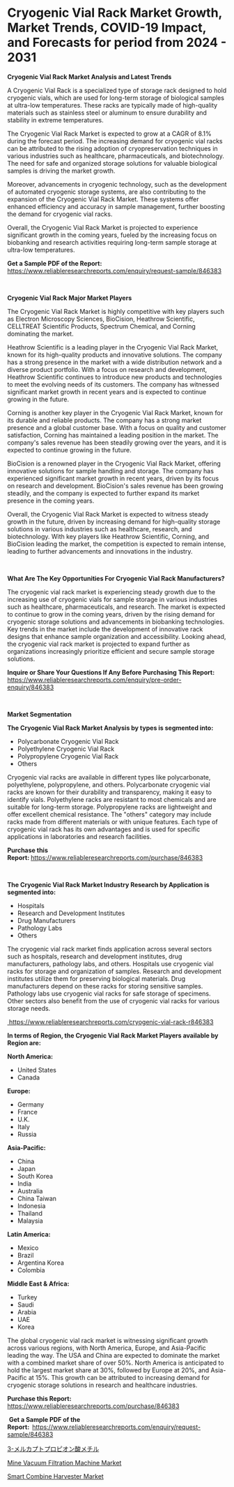 <p><h1>Cryogenic Vial Rack Market Growth, Market Trends, COVID-19 Impact, and Forecasts for period from 2024 - 2031</h1></p><p><strong>Cryogenic Vial Rack Market Analysis and Latest Trends</strong></p>
<p><p>A Cryogenic Vial Rack is a specialized type of storage rack designed to hold cryogenic vials, which are used for long-term storage of biological samples at ultra-low temperatures. These racks are typically made of high-quality materials such as stainless steel or aluminum to ensure durability and stability in extreme temperatures.</p><p>The Cryogenic Vial Rack Market is expected to grow at a CAGR of 8.1% during the forecast period. The increasing demand for cryogenic vial racks can be attributed to the rising adoption of cryopreservation techniques in various industries such as healthcare, pharmaceuticals, and biotechnology. The need for safe and organized storage solutions for valuable biological samples is driving the market growth.</p><p>Moreover, advancements in cryogenic technology, such as the development of automated cryogenic storage systems, are also contributing to the expansion of the Cryogenic Vial Rack Market. These systems offer enhanced efficiency and accuracy in sample management, further boosting the demand for cryogenic vial racks.</p><p>Overall, the Cryogenic Vial Rack Market is projected to experience significant growth in the coming years, fueled by the increasing focus on biobanking and research activities requiring long-term sample storage at ultra-low temperatures.</p></p>
<p><strong>Get a Sample PDF of the Report:&nbsp;</strong> <a href="https://www.reliableresearchreports.com/enquiry/request-sample/846383">https://www.reliableresearchreports.com/enquiry/request-sample/846383</a></p>
<p>&nbsp;</p>
<p><strong>Cryogenic Vial Rack Major Market Players</strong></p>
<p><p>The Cryogenic Vial Rack Market is highly competitive with key players such as Electron Microscopy Sciences, BioCision, Heathrow Scientific, CELLTREAT Scientific Products, Spectrum Chemical, and Corning dominating the market.</p><p>Heathrow Scientific is a leading player in the Cryogenic Vial Rack Market, known for its high-quality products and innovative solutions. The company has a strong presence in the market with a wide distribution network and a diverse product portfolio. With a focus on research and development, Heathrow Scientific continues to introduce new products and technologies to meet the evolving needs of its customers. The company has witnessed significant market growth in recent years and is expected to continue growing in the future.</p><p>Corning is another key player in the Cryogenic Vial Rack Market, known for its durable and reliable products. The company has a strong market presence and a global customer base. With a focus on quality and customer satisfaction, Corning has maintained a leading position in the market. The company's sales revenue has been steadily growing over the years, and it is expected to continue growing in the future.</p><p>BioCision is a renowned player in the Cryogenic Vial Rack Market, offering innovative solutions for sample handling and storage. The company has experienced significant market growth in recent years, driven by its focus on research and development. BioCision's sales revenue has been growing steadily, and the company is expected to further expand its market presence in the coming years.</p><p>Overall, the Cryogenic Vial Rack Market is expected to witness steady growth in the future, driven by increasing demand for high-quality storage solutions in various industries such as healthcare, research, and biotechnology. With key players like Heathrow Scientific, Corning, and BioCision leading the market, the competition is expected to remain intense, leading to further advancements and innovations in the industry.</p></p>
<p>&nbsp;</p>
<p><strong>What Are The Key Opportunities For Cryogenic Vial Rack Manufacturers?</strong></p>
<p><p>The cryogenic vial rack market is experiencing steady growth due to the increasing use of cryogenic vials for sample storage in various industries such as healthcare, pharmaceuticals, and research. The market is expected to continue to grow in the coming years, driven by the rising demand for cryogenic storage solutions and advancements in biobanking technologies. Key trends in the market include the development of innovative rack designs that enhance sample organization and accessibility. Looking ahead, the cryogenic vial rack market is projected to expand further as organizations increasingly prioritize efficient and secure sample storage solutions.</p></p>
<p><strong>Inquire or Share Your Questions If Any Before Purchasing This Report:</strong> <a href="https://www.reliableresearchreports.com/enquiry/pre-order-enquiry/846383">https://www.reliableresearchreports.com/enquiry/pre-order-enquiry/846383</a></p>
<p>&nbsp;</p>
<p><strong>Market Segmentation</strong></p>
<p><strong>The Cryogenic Vial Rack Market Analysis by types is segmented into:</strong></p>
<p><ul><li>Polycarbonate Cryogenic Vial Rack</li><li>Polyethylene Cryogenic Vial Rack</li><li>Polypropylene Cryogenic Vial Rack</li><li>Others</li></ul></p>
<p><p>Cryogenic vial racks are available in different types like polycarbonate, polyethylene, polypropylene, and others. Polycarbonate cryogenic vial racks are known for their durability and transparency, making it easy to identify vials. Polyethylene racks are resistant to most chemicals and are suitable for long-term storage. Polypropylene racks are lightweight and offer excellent chemical resistance. The "others" category may include racks made from different materials or with unique features. Each type of cryogenic vial rack has its own advantages and is used for specific applications in laboratories and research facilities.</p></p>
<p><strong>Purchase this Report:&nbsp;</strong><a href="https://www.reliableresearchreports.com/purchase/846383">https://www.reliableresearchreports.com/purchase/846383</a></p>
<p>&nbsp;</p>
<p><strong>The Cryogenic Vial Rack Market Industry Research by Application is segmented into:</strong></p>
<p><ul><li>Hospitals</li><li>Research and Development Institutes</li><li>Drug Manufacturers</li><li>Pathology Labs</li><li>Others</li></ul></p>
<p><p>The cryogenic vial rack market finds application across several sectors such as hospitals, research and development institutes, drug manufacturers, pathology labs, and others. Hospitals use cryogenic vial racks for storage and organization of samples. Research and development institutes utilize them for preserving biological materials. Drug manufacturers depend on these racks for storing sensitive samples. Pathology labs use cryogenic vial racks for safe storage of specimens. Other sectors also benefit from the use of cryogenic vial racks for various storage needs.</p></p>
<p><a href="https://www.reliableresearchreports.com/cryogenic-vial-rack-r846383">&nbsp;https://www.reliableresearchreports.com/cryogenic-vial-rack-r846383</a></p>
<p><strong>In terms of Region, the Cryogenic Vial Rack Market Players available by Region are:</strong></p>
<p>
    <p> <strong> North America: </strong>
        <ul>
            <li>United States</li>
            <li>Canada</li>
        </ul>
        </p> 
    <p> <strong> Europe: </strong>
        <ul>
            <li>Germany</li>
            <li>France</li>
            <li>U.K.</li>
            <li>Italy</li>
            <li>Russia</li>
        </ul>
        </p> 
    <p> <strong> Asia-Pacific: </strong>
        <ul>
            <li>China</li>
            <li>Japan</li>
            <li>South Korea</li>
            <li>India</li>
            <li>Australia</li>
            <li>China Taiwan</li>
            <li>Indonesia</li>
            <li>Thailand</li>
            <li>Malaysia</li>
        </ul>
        </p> 
    <p> <strong> Latin America: </strong>
        <ul>
            <li>Mexico</li>
            <li>Brazil</li>
            <li>Argentina Korea</li>
            <li>Colombia</li>
        </ul>
        </p> 
    <p> <strong> Middle East & Africa: </strong>
        <ul>
            <li>Turkey</li>
            <li>Saudi</li>
            <li>Arabia</li>
            <li>UAE</li>
            <li>Korea</li>
        </ul>
    </p>
    </p>
<p><p>The global cryogenic vial rack market is witnessing significant growth across various regions, with North America, Europe, and Asia-Pacific leading the way. The USA and China are expected to dominate the market with a combined market share of over 50%. North America is anticipated to hold the largest market share at 30%, followed by Europe at 20%, and Asia-Pacific at 15%. This growth can be attributed to increasing demand for cryogenic storage solutions in research and healthcare industries.</p></p>
<p><strong>Purchase this Report: </strong><a href="https://www.reliableresearchreports.com/purchase/846383">https://www.reliableresearchreports.com/purchase/846383</a></p>
<p>&nbsp;<strong>Get a Sample PDF of the Report:&nbsp;&nbsp;</strong><a href="https://www.reliableresearchreports.com/enquiry/request-sample/846383">https://www.reliableresearchreports.com/enquiry/request-sample/846383</a></p>
<p><strong></strong></p>
<p><p><a href="https://github.com/KaliMetz2023/Market-Research-Report-List-1/blob/main/3643261168220.md">3-メルカプトプロピオン酸メチル</a></p><p><a href="https://github.com/riwar777/Market-Research-Report-List-1/blob/main/mine-vacuum-filtration-machine-market.md">Mine Vacuum Filtration Machine Market</a></p><p><a href="https://github.com/jahid123ahm/Market-Research-Report-List-1/blob/main/smart-combine-harvester-market.md">Smart Combine Harvester Market</a></p></p>